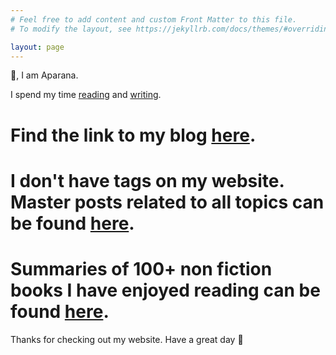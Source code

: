 ```yaml
---
# Feel free to add content and custom Front Matter to this file.
# To modify the layout, see https://jekyllrb.com/docs/themes/#overriding-theme-defaults

layout: page
---
```

👋, I am Aparana.

I spend my time [reading](https://www.goodreads.com/user/show/37635918-aparana-gupta) and [writing](https://betashots.substack.com/).

# Find the link to my blog [here](https://manassaloi.com/posts/).

# I don't have tags on my website. Master posts related to all topics can be found [here](https://manassaloi.com/links/).

# Summaries of 100+ non fiction books I have enjoyed reading can be found [here](https://manassaloi.com/booksummaries/).

Thanks for checking out my website. Have a great day 🤗
